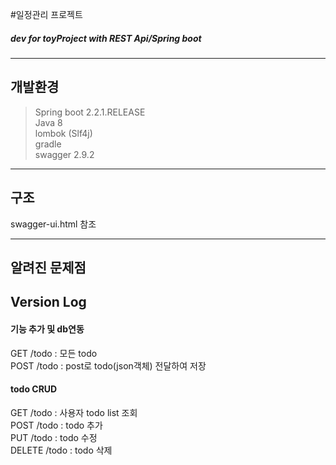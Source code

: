 #일정관리 프로젝트
##### dev for toyProject with REST Api/Spring boot

* * * 

## 개발환경
> Spring boot 2.2.1.RELEASE  
> Java 8  
> lombok (Slf4j)  
> gradle  
> swagger 2.9.2

* * * 

## 구조
 swagger-ui.html 참조  

* * * 

## 알려진 문제점
 

## Version Log
#### 기능 추가 및 db연동
GET /todo : 모든 todo  
POST /todo : post로 todo(json객체) 전달하여 저장


#### todo CRUD
GET /todo : 사용자 todo list 조회  
POST /todo : todo 추가  
PUT /todo : todo 수정  
DELETE /todo : todo 삭제  
